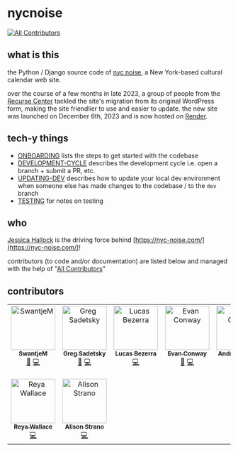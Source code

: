 # nycnoise

[![All Contributors](https://img.shields.io/github/all-contributors/gregsadetsky/nycnoise?color=ee8449&style=flat-square)](#contributors)

## what is this

the Python / Django source code of [nyc noise](https://nyc-noise.com/), a New York-based cultural calendar web site.

over the course of a few months in late 2023, a group of people from the [Recurse Center](https://www.recurse.com/) tackled the site's migration from its original WordPress form, making the site friendlier to use and easier to update. the new site was launched on December 6th, 2023 and is now hosted on [Render](https://render.com/).

## tech-y things

- [ONBOARDING](docs/ONBOARDING.md) lists the steps to get started with the codebase
- [DEVELOPMENT-CYCLE](docs/DEVELOPMENT-CYCLE.md) describes the development cycle i.e. open a branch + submit a PR, etc.
- [UPDATING-DEV](docs/UPDATING-DEV.md) describes how to update your local dev environment when someone else has made changes to the codebase / to the `dev` branch
- [TESTING](docs/TESTING.md) for notes on testing

## who

[Jessica Hallock](https://jessica-hallock.com/) is the driving force behind [https://nyc-noise.com/](https://nyc-noise.com/)!

contributors (to code and/or documentation) are listed below and managed with the help of "[All Contributors](https://allcontributors.org/)"

## contributors

<!-- ALL-CONTRIBUTORS-LIST:START - Do not remove or modify this section -->
<!-- prettier-ignore-start -->
<!-- markdownlint-disable -->
<table>
  <tbody>
    <tr>
      <td align="center" valign="top" width="14.28%"><a href="https://github.com/SwantjeM"><img src="https://avatars.githubusercontent.com/u/28712729?v=4?s=100" width="100px;" alt="SwantjeM"/><br /><sub><b>SwantjeM</b></sub></a><br /><a href="#doc-SwantjeM" title="Documentation">📖</a> <a href="#code-SwantjeM" title="Code">💻</a></td>
      <td align="center" valign="top" width="14.28%"><a href="https://github.com/gregsadetsky"><img src="https://avatars.githubusercontent.com/u/1017304?v=4?s=100" width="100px;" alt="Greg Sadetsky"/><br /><sub><b>Greg Sadetsky</b></sub></a><br /><a href="#doc-gregsadetsky" title="Documentation">📖</a> <a href="#code-gregsadetsky" title="Code">💻</a></td>
      <td align="center" valign="top" width="14.28%"><a href="https://github.com/42lucasbezerra"><img src="https://avatars.githubusercontent.com/u/50885067?v=4?s=100" width="100px;" alt="Lucas Bezerra"/><br /><sub><b>Lucas Bezerra</b></sub></a><br /><a href="#code-42lucasbezerra" title="Code">💻</a></td>
      <td align="center" valign="top" width="14.28%"><a href="https://evanconway.github.io/#/"><img src="https://avatars.githubusercontent.com/u/43253820?v=4?s=100" width="100px;" alt="Evan Conway"/><br /><sub><b>Evan Conway</b></sub></a><br /><a href="#doc-evanconway" title="Documentation">📖</a> <a href="#code-evanconway" title="Code">💻</a></td>
      <td align="center" valign="top" width="14.28%"><a href="https://github.com/andrea749"><img src="https://avatars.githubusercontent.com/u/20407254?v=4?s=100" width="100px;" alt="Andrea Garcia"/><br /><sub><b>Andrea Garcia</b></sub></a><br /><a href="#code-andrea749" title="Code">💻</a></td>
      <td align="center" valign="top" width="14.28%"><a href="https://github.com/robsimmons"><img src="https://avatars.githubusercontent.com/u/442315?v=4?s=100" width="100px;" alt="Robert J. Simmons"/><br /><sub><b>Robert J. Simmons</b></sub></a><br /><a href="#code-robsimmons" title="Code">💻</a></td>
      <td align="center" valign="top" width="14.28%"><a href="http://nyc-noise.com"><img src="https://avatars.githubusercontent.com/u/135757981?v=4?s=100" width="100px;" alt="nyc noise"/><br /><sub><b>nyc noise</b></sub></a><br /><a href="#code-nycnoise" title="Code">💻</a></td>
    </tr>
    <tr>
      <td align="center" valign="top" width="14.28%"><a href="https://github.com/reyaw"><img src="https://avatars.githubusercontent.com/u/82685635?v=4?s=100" width="100px;" alt="Reya Wallace"/><br /><sub><b>Reya Wallace</b></sub></a><br /><a href="#code-reyaw" title="Code">💻</a></td>
      <td align="center" valign="top" width="14.28%"><a href="https://github.com/astrano"><img src="https://avatars.githubusercontent.com/u/291487?v=4?s=100" width="100px;" alt="Alison Strano"/><br /><sub><b>Alison Strano</b></sub></a><br /><a href="#code-astrano" title="Code">💻</a></td>
    </tr>
  </tbody>
</table>

<!-- markdownlint-restore -->
<!-- prettier-ignore-end -->

<!-- ALL-CONTRIBUTORS-LIST:END -->
